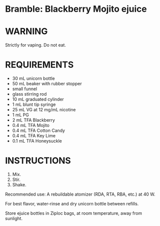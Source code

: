 # Bramble: Blackberry Mojito ejuice

# WARNING

Strictly for vaping. Do not eat.

# REQUIREMENTS

* 30 mL unicorn bottle
* 50 mL beaker with rubber stopper
* small funnel
* glass stirring rod
* 10 mL graduated cylinder
* 1 mL blunt tip syringe
* 25 mL VG at 12 mg/mL nicotine
* 1 mL PG
* 2 mL TFA Blackberry
* 0.4 mL TFA Mojito
* 0.4 mL TFA Cotton Candy
* 0.4 mL TFA Key Lime
* 0.1 mL TFA Honeysuckle

# INSTRUCTIONS

1. Mix.
2. Stir.
3. Shake.

Recommended use: A rebuildable atomizer (RDA, RTA, RBA, etc.) at 40 W.

For best flavor, water-rinse and dry unicorn bottle between refills.

Store ejuice bottles in Ziploc bags, at room temperature, away from sunlight.
